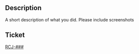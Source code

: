 ## Description

A short description of what you did. Please include screenshots

## Ticket

[RCJ-###](https://nmd2117.atlassian.net/browse/RCJ-###)
